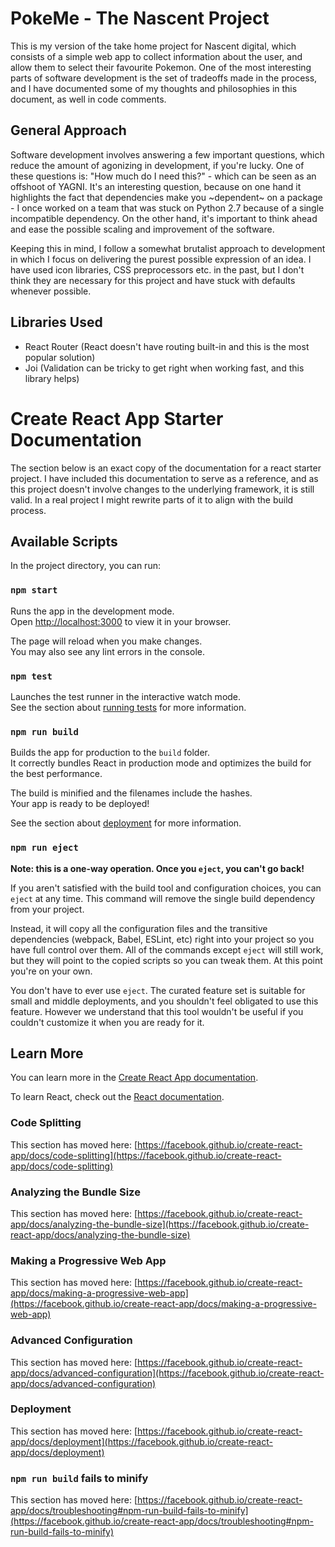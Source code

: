 # PokeMe - The Nascent Project

This is my version of the take home project for Nascent digital, which consists of a simple web app to collect information about the user, and allow them to select their favourite Pokemon. One of the most interesting parts of software development is the set of tradeoffs made in the process, and I have documented some of my thoughts and philosophies in this document, as well in code comments.

## General Approach

Software development involves answering a few important questions, which reduce the amount of agonizing in development, if you're lucky. One of these questions is: "How much do I need this?" - which can be seen as an offshoot of YAGNI. It's an interesting question, because on one hand it highlights the fact that dependencies make you ~dependent~ on a package - I once worked on a team that was stuck on Python 2.7 because of a single incompatible dependency. On the other hand, it's important to think ahead and ease the possible scaling and improvement of the software.

Keeping this in mind, I follow a somewhat brutalist approach to development in which I focus on delivering the purest possible expression of an idea. I have used icon libraries, CSS preprocessors etc. in the past, but I don't think they are necessary for this project and have stuck with defaults whenever possible.   

## Libraries Used

- React Router (React doesn't have routing built-in and this is the most popular solution)
- Joi (Validation can be tricky to get right when working fast, and this library helps)

# Create React App Starter Documentation

The section below is an exact copy of the documentation for a react starter project. I have included this documentation to serve as a reference, and as this project doesn't involve changes to the underlying framework, it is still valid. In a real project I might rewrite parts of it to align with the build process. 

## Available Scripts

In the project directory, you can run:

### `npm start`

Runs the app in the development mode.\
Open [http://localhost:3000](http://localhost:3000) to view it in your browser.

The page will reload when you make changes.\
You may also see any lint errors in the console.

### `npm test`

Launches the test runner in the interactive watch mode.\
See the section about [running tests](https://facebook.github.io/create-react-app/docs/running-tests) for more information.

### `npm run build`

Builds the app for production to the `build` folder.\
It correctly bundles React in production mode and optimizes the build for the best performance.

The build is minified and the filenames include the hashes.\
Your app is ready to be deployed!

See the section about [deployment](https://facebook.github.io/create-react-app/docs/deployment) for more information.

### `npm run eject`

**Note: this is a one-way operation. Once you `eject`, you can't go back!**

If you aren't satisfied with the build tool and configuration choices, you can `eject` at any time. This command will remove the single build dependency from your project.

Instead, it will copy all the configuration files and the transitive dependencies (webpack, Babel, ESLint, etc) right into your project so you have full control over them. All of the commands except `eject` will still work, but they will point to the copied scripts so you can tweak them. At this point you're on your own.

You don't have to ever use `eject`. The curated feature set is suitable for small and middle deployments, and you shouldn't feel obligated to use this feature. However we understand that this tool wouldn't be useful if you couldn't customize it when you are ready for it.

## Learn More

You can learn more in the [Create React App documentation](https://facebook.github.io/create-react-app/docs/getting-started).

To learn React, check out the [React documentation](https://reactjs.org/).

### Code Splitting

This section has moved here: [https://facebook.github.io/create-react-app/docs/code-splitting](https://facebook.github.io/create-react-app/docs/code-splitting)

### Analyzing the Bundle Size

This section has moved here: [https://facebook.github.io/create-react-app/docs/analyzing-the-bundle-size](https://facebook.github.io/create-react-app/docs/analyzing-the-bundle-size)

### Making a Progressive Web App

This section has moved here: [https://facebook.github.io/create-react-app/docs/making-a-progressive-web-app](https://facebook.github.io/create-react-app/docs/making-a-progressive-web-app)

### Advanced Configuration

This section has moved here: [https://facebook.github.io/create-react-app/docs/advanced-configuration](https://facebook.github.io/create-react-app/docs/advanced-configuration)

### Deployment

This section has moved here: [https://facebook.github.io/create-react-app/docs/deployment](https://facebook.github.io/create-react-app/docs/deployment)

### `npm run build` fails to minify

This section has moved here: [https://facebook.github.io/create-react-app/docs/troubleshooting#npm-run-build-fails-to-minify](https://facebook.github.io/create-react-app/docs/troubleshooting#npm-run-build-fails-to-minify)

